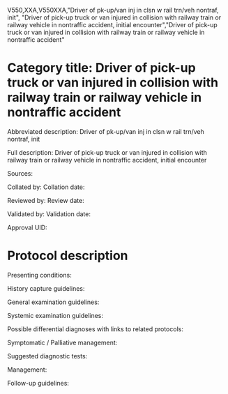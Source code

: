 V550,XXA,V550XXA,"Driver of pk-up/van inj in clsn w rail trn/veh nontraf, init", "Driver of pick-up truck or van injured in collision with railway train or railway vehicle in nontraffic accident, initial encounter","Driver of pick-up truck or van injured in collision with railway train or railway vehicle in nontraffic accident"
# Category title: Driver of pick-up truck or van injured in collision with railway train or railway vehicle in nontraffic accident

Abbreviated description: Driver of pk-up/van inj in clsn w rail trn/veh nontraf, init

Full description: Driver of pick-up truck or van injured in collision with railway train or railway vehicle in nontraffic accident, initial encounter

Sources:

Collated by:
Collation date:

Reviewed by:
Review date:

Validated by:
Validation date:

Approval UID:

# Protocol description

Presenting conditions:

History capture guidelines:

General examination guidelines:

Systemic examination guidelines:

Possible differential diagnoses with links to related protocols:

Symptomatic / Palliative management:

Suggested diagnostic tests:

Management:

Follow-up guidelines:
